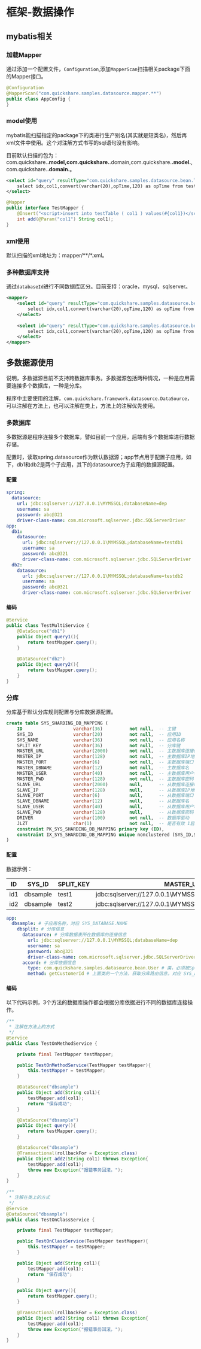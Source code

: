 
# 框架-数据操作

## mybatis相关

### 加载Mapper

通过添加一个配置文件，`Configuration`,添加`MapperScan`扫描相关package下面的Mapper接口。

```java
@Configuration
@MapperScan("com.quickshare.samples.datasource.mapper.**")
public class AppConfig {
}
```

### model使用

mybatis能扫描指定的package下的类进行生产别名(其实就是短类名)，然后再xml文件中使用。这个对注解方式书写的sql语句没有影响。

目前默认扫描的包为：com.quickshare.**.model,com.quickshare.**.domain,com.quickshare.**.model.**,com.quickshare.**.domain.**。

```xml
<select id="query" resultType="com.quickshare.samples.datasource.bean.TestTable">
    select idx,col1,convert(varchar(20),opTime,120) as opTime from testTable
</select>
```

```java
@Mapper
public interface TestMapper {
    @Insert("<script>insert into testTable ( col1 ) values(#{col1})</script>")
    int add(@Param("col1") String col1);
}
```

### xml使用

默认扫描的xml地址为：mapper/**/*.xml。

### 多种数据库支持

通过`databaseId`进行不同数据库区分。目前支持：oracle，mysql，sqlserver。

```xml
<mapper>
    <select id="query" resultType="com.quickshare.samples.datasource.bean.TestTable" databaseId="mysql">
        select idx,col1,convert(varchar(20),opTime,120) as opTime from testTable
    </select>
    
    <select id="query" resultType="com.quickshare.samples.datasource.bean.TestTable" databaseId="sqlserver">
        select idx,col1,convert(varchar(20),opTime,120) as opTime from testTable
    </select>
</mapper>
```

## 多数据源使用

说明，多数据源目前不支持跨数据库事务。多数据源包括两种情况，一种是应用需要连接多个数据库，一种是分库。

程序中主要使用的注解，`com.quickshare.framework.datasource.DataSource`，可以注解在方法上，也可以注解在类上，方法上的注解优先使用。

### 多数据库

多数据源是程序连接多个数据库，譬如目前一个应用，后端有多个数据库进行数据存储。

配置时，读取spring.datasource作为默认数据源；app节点用于配置子应用，如下，db1和db2是两个子应用，其下的datasource为子应用的数据源配置。

#### 配置

```yml
spring:
  datasource:
    url: jdbc:sqlserver://127.0.0.1\MYMSSQL;databaseName=dep
    username: sa
    password: abc@321
    driver-class-name: com.microsoft.sqlserver.jdbc.SQLServerDriver
app:
  db1:
    datasource:
      url: jdbc:sqlserver://127.0.0.1\MYMSSQL;databaseName=testdb1
      username: sa
      password: abc@321
      driver-class-name: com.microsoft.sqlserver.jdbc.SQLServerDriver
  db2:
    datasource:
      url: jdbc:sqlserver://127.0.0.1\MYMSSQL;databaseName=testdb2
      username: sa
      password: abc@321
      driver-class-name: com.microsoft.sqlserver.jdbc.SQLServerDriver
```

#### 编码

```java
@Service
public class TestMultiService {
    @DataSource("db1")
    public Object query1(){
        return testMapper.query();
    }
    
    @DataSource("db2")
    public Object query2(){
        return testMapper.query();
    }
}
```

### 分库

分库基于默认分库规则配置与分库数据源配置。

```sql
create table SYS_SHARDING_DB_MAPPING (
    ID                   varchar(36)          not null,  -- 主键
    SYS_ID               varchar(20)          not null,  -- 应用ID
    SYS_NAME             varchar(36)          not null,  -- 应用名称
    SPLIT_KEY            varchar(36)          not null,  -- 分库键
    MASTER_URL           varchar(2000)        not null,  -- 主数据库连接url
    MASTER_IP            varchar(128)         not null,  -- 主数据库IP地址
    MASTER_PORT          varchar(6)           not null,  -- 主数据库端口
    MASTER_DBNAME        varchar(12)          not null,  -- 主数据库名
    MASTER_USER          varchar(40)          not null,  -- 主数据库用户名
    MASTER_PWD           varchar(128)         not null,  -- 主数据库密码
    SLAVE_URL            varchar(2000)        null,      -- 从数据库连接url
    SLAVE_IP             varchar(128)         null,      -- 从数据库IP地址
    SLAVE_PORT           varchar(6)           null,      -- 从数据库端口
    SLAVE_DBNAME         varchar(12)          null,      -- 从数据库名
    SLAVE_USER           varchar(40)          null,      -- 从数据库用户名
    SLAVE_PWD            varchar(128)         null,      -- 从数据库密码
    DRIVER               varchar(100)         not null,  -- 数据库驱动
    JLZT                 char(1)              not null,  -- 是否有效 1启用 0禁用
    constraint PK_SYS_SHARDING_DB_MAPPING primary key (ID),
    constraint IX_SYS_SHARDING_DB_MAPPING unique nonclustered (SYS_ID,SPLIT_KEY)
)
```

#### 配置

数据示例：

| ID | SYS_ID | SPLIT_KEY | MASTER_URL | MASTER_USER | MASTER_PWD | DRIVER | JLZT |
|---|---|---|---|----|----|----|----|
|id1|dbsample|test1|jdbc:sqlserver://127.0.0.1\MYMSSQL;databaseName=testdb1|sa|abc@321|com.microsoft.sqlserver.jdbc.SQLServerDriver|1
|id2|dbsample|test2|jdbc:sqlserver://127.0.0.1\MYMSSQL;databaseName=testdb2|sa|abc@321|com.microsoft.sqlserver.jdbc.SQLServerDriver|1

```yml
app:
  dbsample: # 子应用名称，对应 SYS_DATABASE.NAME
    dbsplit: # 分库信息
      datasource: # 分库数据表所在数据库的连接信息
        url: jdbc:sqlserver://127.0.0.1\MYMSSQL;databaseName=dep
        username: sa
        password: abc@321
        driver-class-name: com.microsoft.sqlserver.jdbc.SQLServerDriver
      accord: # 分库依据信息
        type: com.quickshare.samples.datasource.bean.User # 类，必须被Spring进行bean管理
        method: getCustomerId # 上面类的一个方法，获取分库路由信息，对应 SYS_DATABASE.SPLIT_KEY
```

#### 编码

以下代码示例，3个方法的数据库操作都会根据分库依据进行不同的数据库连接操作。

```java
/**
 * 注解在方法上的方式
 */
@Service
public class TestOnMethodService {

    private final TestMapper testMapper;

    public TestOnMethodService(TestMapper testMapper){
        this.testMapper = testMapper;
    }

    @DataSource("dbsample")
    public Object add(String col1){
        testMapper.add(col1);
        return "保存成功";
    }

    @DataSource("dbsample")
    public Object query(){
        return testMapper.query();
    }

    @DataSource("dbsample")
    @Transactional(rollbackFor = Exception.class)
    public Object add2(String col1) throws Exception{
        testMapper.add(col1);
        throw new Exception("报错事务回滚。");
    }
}
```

```java
/**
 * 注解在类上的方式
 */
@Service
@DataSource("dbsample")
public class TestOnClassService {

    private final TestMapper testMapper;

    public TestOnClassService(TestMapper testMapper){
        this.testMapper = testMapper;
    }

    public Object add(String col1){
        testMapper.add(col1);
        return "保存成功";
    }

    public Object query(){
        return testMapper.query();
    }

    @Transactional(rollbackFor = Exception.class)
    public Object add2(String col1) throws Exception{
        testMapper.add(col1);
        throw new Exception("报错事务回滚。");
    }
}
